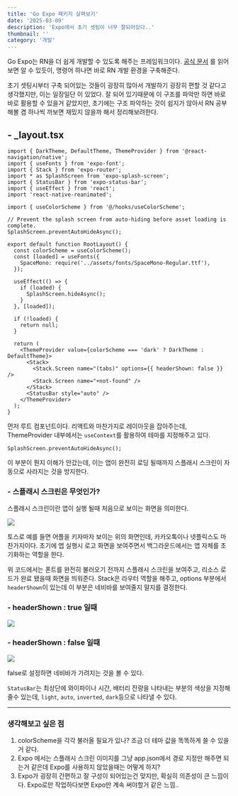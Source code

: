 ```yaml
---
title: 'Go Expo 패키지 살펴보기'
date: '2025-03-09'
description: 'Expo에서 초기 셋팅이 너무 잘되어있다..'
thumbnail: ''
category: '개발'
---
```


Go Expo는 RN을 더 쉽게 개발할 수 있도록 해주는 프레임워크이다.
[공식 문서](https://docs.expo.dev/) 를 읽어보면 알 수 있듯이, 명령어 하나면 바로 RN 개발 환경을 구축해준다.

초기 셋팅시부터 구축 되어있는 것들이 굉장히 많아서 개발하기 굉장히 편할 것 같다고 생각했지만, 이는 일장일단 이 있었다.
잘 되어 있기때문에 이 구조를 파악만 하면 바로바로 활용할 수 있을거 같았지만, 초기에는 구조 파악하는 것이 쉽지가 않아서 RN 공부해볼 겸 하나씩 까보면 재밌지 않을까 해서 정리해보려한다.

## - \_layout.tsx

```tsx
import { DarkTheme, DefaultTheme, ThemeProvider } from '@react-navigation/native';
import { useFonts } from 'expo-font';
import { Stack } from 'expo-router';
import * as SplashScreen from 'expo-splash-screen';
import { StatusBar } from 'expo-status-bar';
import { useEffect } from 'react';
import 'react-native-reanimated';

import { useColorScheme } from '@/hooks/useColorScheme';

// Prevent the splash screen from auto-hiding before asset loading is complete.
SplashScreen.preventAutoHideAsync();

export default function RootLayout() {
  const colorScheme = useColorScheme();
  const [loaded] = useFonts({
    SpaceMono: require('../assets/fonts/SpaceMono-Regular.ttf'),
  });

  useEffect(() => {
    if (loaded) {
      SplashScreen.hideAsync();
    }
  }, [loaded]);

  if (!loaded) {
    return null;
  }

  return (
    <ThemeProvider value={colorScheme === 'dark' ? DarkTheme : DefaultTheme}>
      <Stack>
        <Stack.Screen name="(tabs)" options={{ headerShown: false }} />
        <Stack.Screen name="+not-found" />
      </Stack>
      <StatusBar style="auto" />
    </ThemeProvider>
  );
}
```

먼저 루트 컴포넌트이다.
리액트와 마찬가지로 레이아웃을 잡아주는데, ThemeProvider 내부에서는 `useContext`를 활용하여 테마를 지정해주고 있다.

```tsx
SplashScreen.preventAutoHideAsync();
```

이 부분이 뭔지 이해가 안갔는데, 이는 앱이 완전히 로딩 될때까지 스플래시 스크린이 자동으로 사라지는 것을 방지한다.

### - 스플래시 스크린은 무엇인가?

스플래시 스크린이란 앱이 실행 될때 처음으로 보이는 화면을 의미한다.

![](https://velog.velcdn.com/images/brgndy/post/3d78605c-4e93-451d-a2de-749e63c9c36a/image.png)

토스로 예를 들면 어플을 키자마자 보이는 위의 화면인데, 카카오톡이나 넷플릭스도 마찬가지이다.
초기에 앱 실행시 로고 화면을 보여주면서 백그라운드에서는 앱 자체를 초기화하는 역할을 한다.

위 코드에서는 폰트를 완전히 불러오기 전까지 스플래시 스크린을 보여주고, 리소스 로드가 완료 됐을때 화면을 띄워준다.
Stack은 라우터 역할을 해주고, options 부분에서 `headerShown`이 있는데 이 부분은 네비바를 보여줄지 말지를 결정한다.

### - headerShown : true 일때

![](https://velog.velcdn.com/images/brgndy/post/11737ffe-4819-4b53-b35b-05dd99536251/image.png)

### - headerShown : false 일때

![](https://velog.velcdn.com/images/brgndy/post/b3986f3e-7ebc-4d6d-bf58-2541fbea1b38/image.png)

false로 설정하면 네비바가 가려지는 것을 볼 수 있다.

`StatusBar`는 최상단에 와이파이나 시간, 배터리 잔량을 나타내는 부분의 색상을 지정해줄수 있는데, `light`, `auto`, `inverted`, `dark`등으로 나타낼 수 있다.

---

### 생각해보고 싶은 점

1. colorScheme을 각각 불러올 필요가 있나? 조금 더 테마 값을 똑똑하게 쓸 수 있을거 같다.
2. Expo 에서는 스플래시 스크린 이미지를 그냥 app.json에서 경로 지정만 해주면 되는거 같은데 Expo를 사용하지 않았을때는 어떻게 하지?
3. Expo가 굉장히 간편하고 잘 구성이 되어있는건 맞지만, 확실히 의존성이 큰 느낌이다. Expo로만 작업하다보면 Expo만 계속 써야할거 같은 느낌..

